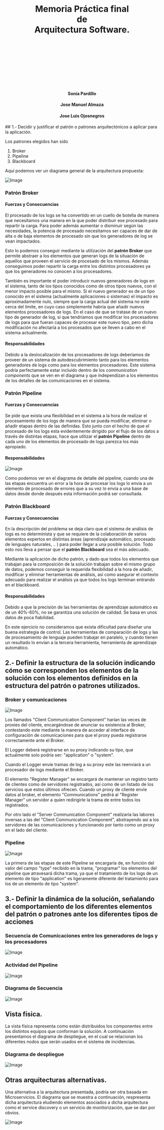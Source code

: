 # <p style="text-align: center">Memoria Práctica final </br>de </br>Arquitectura Software.</p>
</br></br></br></br>
</br></br></br></br>
#### <p style="text-align: center"> Sonia Pardillo</p>
#### <p style="text-align: center"> Jose Manuel Almaza</p>
#### <p style="text-align: center"> Jose Luis Ojosnegros</p>

<div style="page-break-after: always;"></div>
## 1.- Decidir y justificar el patrón o patrones arquitectónicos a aplicar para la aplicación.

Los patrones elegidos han sido

1. Broker
2. Pipeline
3. Blackboard

Aquí podemos ver un diagrama general de la arquitectura propuesta:

![Image](./estructurales/general_model.png)

<div style="page-break-after: always;"></div>

### Patrón Broker
#### Fuerzas y Consecuencias

El procesado de los logs se ha convertido en un cuello de botella de manera que necesitamos una manera en la que poder distribuir ese procesado para repartir la carga. Para poder además aumentar o disminuir según las necesidades, la potencia de procesado necesitamos ser capaces de dar de alta o de baja elementos de procesado sin que los generadores de log se vean impactados.

Esto lo podemos conseguir mediante la utilización del __patrón Broker__ que permite abstraer a los elementos que generan logs de la situación de aquellos que proveen el servicio de procesado de los mismos. Además conseguimos poder repartir la carga entre los distintos procesadores ya que los generadores no conocen a los procesadores.

También es importante el poder introducir nuevos generadores de logs en el sistema, tanto de los tipos conocidos como de otros tipos nuevos, con el menor impacto posible para el mismo. Si el nuevo generador es de un tipo conocido en el sistema (actualmente aplicaciones o sistemas) el impacto es aproximadamente nulo, siempre que la carga
actual del sistema no este cerca del límite, en cuyo caso simplemente habría que añadir nuevos elementos procesadores de logs. En el caso de que se tratase de un nuevo tipo de generador de log, si que tendríamos que modificar los procesadores de logs para que fueran capaces de procesar este nuevo tipo, pero dicha modificación no afectaría a los procesados que se lleven a cabo en el sistema actualmente.

#### Responsabilidades

Debido a la deslocalización de los procesadores de logs deberíamos de proveer de un sistema de autodescubrimiento tanto para los elementos generadores de logs como para los elementos procesadores. Este sistema podría perfectamente estar incluido dentro de los _communication components_ que se ven en el diagrama y que independizan a los elementos de los detalles de las comunicaciones en el sistema.


### Patrón Pipeline
#### Fuerzas y Consecuencias

Se pide que exista una flexibilidad en el sistema a la hora de realizar el procesamiento de los logs de manera que se pueda modificar, eliminar o añadir etapas dentro de las definidas. Esto junto con el hecho de que el procesado de los logs esta evidentemente dirigido por el flujo de los datos a través de distintas etapas, hace que utilizar el __patrón Pipeline__ dentro de cada uno de los elementos de procesado de logs parezca los más apropiado.

#### Responsabilidades
![Image](./estructurales/pipeline_with_errors.png)

Como podemos ver en el diagrama de detalle del pipeline, cuando una de las etapas encuentra un error a la hora de procesar los logs lo envia a un elemento de procesado de errores que
a su vez lo envía a una base de datos desde donde después esta información podrá ser consultada.

### Patrón Blackboard
#### Fuerzas y Consecuencias
En la descripción del problema se deja claro que el sistema de análisis de logs es no determinista y que se requiere de la colaboración de varios elementos expertos en distintas áreas (aprendizaje automático, procesado de lenguajes naturales, .. ) para poder llegar a una posible solución. Todo esto nos lleva a pensar que el __patrón Blackboard__ sea el más adecuado.

Mediante la aplicación de dicho patrón, y dado que todos los elementos que trabajan para la composición de la solución trabajan sobre el mismo grupo de datos, podemos conseguir la requerida flexibilidad a la hora de añadir, modificar y eliminar herramientas de análisis, así como asegurar el contexto adecuado para realizar el análisis ya que todos los logs terminan entrando en el blackboard.

#### Responsabilidades
Debido a que la precisión de las herramientas de aprendizaje automático es de un 40%-60%, no se garantiza una solución de calidad. Se basa en unos datos de poca fiabilidad.

En este ejercicio no consideramos que exista dificultad para diseñar una buena estrategia de control. Las herramientas de comparación de logs y las de procesamiento de lenguaje pueden trabajar en paralelo, y cuando tienen un resultado lo envían a la tercera herramienta, herramienta de aprendizaje automático.

<div style="page-break-after: always;"></div>

## 2.- Definir la estructura de la solución indicando cómo se corresponden los elementos de la solución con los elementos definidos en la estructura del patrón o patrones utilizados.
### Broker y comunicaciones
![Image](./estructurales/components_01.png)

Los llamados "Client Communication Component" harían las veces de proxies del cliente, encargándose de anunciar su existencia al Broker, contestando este mediante la manera de acceder al interface de configuración de comunicaciones para que el proxy pueda registrarse correctamente ante el Broker.

El Logger deberá registrarse en su proxy indicando su tipo, que actualmente solo podría ser: "application" o "system".

Cuando el Logger envíe tramas de log a su proxy este las reenviará a un procesador de logs mediante el Broker.



El elemento "Register Manager" se encargará de mantener un registro tanto de clientes como de servidores registrados, así como de un listado de los servicios que estos últimos ofrecen.
Cuando un proxy de cliente envíe datos al broker, el elemento "Communications" pedirá al "Register Manager" un servidor a quien redirigirle la trama de entre todos los registrados.

Por otro lado el "Server Communication Component" realizaría las labores inversas a las del "Client Communication Component", abstrayendo así a los servidores de las comunicaciones y funcionando por tanto como un proxy en el lado del cliente.

### Pipeline
![Image](./estructurales/components_log_processor.png)

La primera de las etapas de este Pipeline se encargaría de, en función del valor del campo "type" recibido en la trama, "programar" los elementos del pipeline que atravesará dicha trama, ya que el tratamiento de los logs de un elemento de tipo "application" es ligeramente diferente del tratamiento para los de un elemento de tipo "system".

<div style="page-break-after: always;"></div>

## 3.- Definir la dinámica de la solución, señalando el comportamiento de los diferentes elementos del patrón o patrones ante los diferentes tipos de acciones
### Secuencia de Comunicaciones entre los generadores de logs y los procesadores
![Image](./dinamicos/communications.png)
### Actividad del Pipeline
![Image](./dinamicos/Pipeline.png)
### Diagrama de Secuencia
![Image](./dinamicos/sequence.png)

<div style="page-break-after: always;"></div>

## Vista física.
La vista física representa como están distribuidos los componentes entre los distintos equipos que conforman la solución. A continuación presentamos el diagrama de despliegue, en el cual se relacionan los diferentes nodos que serán usados en el sistema de incidencias.
### Diagrama de despliegue
![Image](./estructurales/deployment.png)

<div style="page-break-after: always;"></div>

## Otras arquitecturas alternativas.
Una alternativa a la arquitectura presentada, podría ser otra basada en Microservicios. El diagrama que se muestra a continuación, respresenta dicha arquitectura eludiendo elementos asociados a dicha arquitectura como el service discovery o un servicio de monitorización, que se dan por obvios.

![Image](./arquitecturamicroservicios.png)





